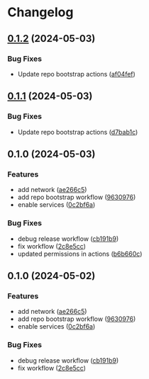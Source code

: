 # Changelog

## [0.1.2](https://github.com/braveokafor/terraform-gcp-template/compare/v0.1.1...v0.1.2) (2024-05-03)


### Bug Fixes

* Update repo bootstrap actions ([af04fef](https://github.com/braveokafor/terraform-gcp-template/commit/af04fef0293470f14ffb63a02779e7ea5d18dc09))

## [0.1.1](https://github.com/braveokafor/terraform-gcp-template/compare/v0.1.0...v0.1.1) (2024-05-03)


### Bug Fixes

* Update repo bootstrap actions ([d7bab1c](https://github.com/braveokafor/terraform-gcp-template/commit/d7bab1c9a7f68342c587afcc3dec3575e86bb773))

## 0.1.0 (2024-05-03)


### Features

* add network ([ae266c5](https://github.com/braveokafor/terraform-gcp-template/commit/ae266c570531ef8c53625f2fca4e4adee321150e))
* add repo bootstrap workflow ([9630976](https://github.com/braveokafor/terraform-gcp-template/commit/96309767b02a107944c66e2f3ce7f54f62365de6))
* enable services ([0c2bf6a](https://github.com/braveokafor/terraform-gcp-template/commit/0c2bf6a32a06b3f6263dfff3f0803845d2695293))


### Bug Fixes

* debug release workflow ([cb191b9](https://github.com/braveokafor/terraform-gcp-template/commit/cb191b9f30cd2f288874bc70edc0919ac90b1436))
* fix workflow ([2c8e5cc](https://github.com/braveokafor/terraform-gcp-template/commit/2c8e5cc3aa0aa5b7921b60925b72ca7782eaed87))
* updated permissions in actions ([b6b660c](https://github.com/braveokafor/terraform-gcp-template/commit/b6b660c77b1e7c4729f8e463969c64479bf3a864))

## 0.1.0 (2024-05-02)


### Features

* add network ([ae266c5](https://github.com/braveokafor/terraform-gcp-template/commit/ae266c570531ef8c53625f2fca4e4adee321150e))
* add repo bootstrap workflow ([9630976](https://github.com/braveokafor/terraform-gcp-template/commit/96309767b02a107944c66e2f3ce7f54f62365de6))
* enable services ([0c2bf6a](https://github.com/braveokafor/terraform-gcp-template/commit/0c2bf6a32a06b3f6263dfff3f0803845d2695293))


### Bug Fixes

* debug release workflow ([cb191b9](https://github.com/braveokafor/terraform-gcp-template/commit/cb191b9f30cd2f288874bc70edc0919ac90b1436))
* fix workflow ([2c8e5cc](https://github.com/braveokafor/terraform-gcp-template/commit/2c8e5cc3aa0aa5b7921b60925b72ca7782eaed87))
